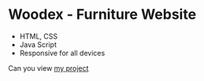 # Woodex - Furniture Website
- HTML, CSS
- Java Script
- Responsive for all devices

Can you view [my project](https://panchenkonaz.github.io/website__furniture/)


